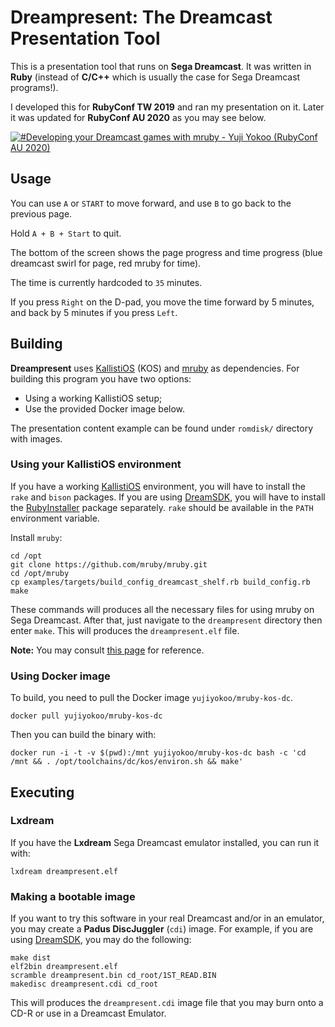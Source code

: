 # Dreampresent: The Dreamcast Presentation Tool

This is a presentation tool that runs on **Sega Dreamcast**.  It was written in **Ruby** (instead of **C/C++** which is usually the case for Sega Dreamcast programs!).

I developed this for **RubyConf TW 2019** and ran my presentation on it. Later it was updated for **RubyConf AU 2020** as you may see below.

[![#Developing your Dreamcast games with mruby - Yuji Yokoo (RubyConf AU 2020)](https://img.youtube.com/vi/ni-1x5Esa_o/0.jpg)](https://www.youtube.com/watch?v=ni-1x5Esa_o)

## Usage

You can use `A` or `START` to move forward, and use `B` to go back to the previous page.

Hold `A + B + Start` to quit.

The bottom of the screen shows the page progress and time progress (blue dreamcast swirl for page, red mruby for time).

The time is currently hardcoded to `35` minutes.

If you press `Right` on the D-pad, you move the time forward by 5 minutes, and back by 5 minutes if you press `Left`.

## Building
**Dreampresent** uses [KallistiOS](http://gamedev.allusion.net/softprj/kos/) (KOS) and [mruby](https://mruby.org/) as dependencies. For building this program you have two options: 
* Using a working KallistiOS setup;
* Use the provided Docker image below.

The presentation content example can be found under `romdisk/` directory with images.

### Using your KallistiOS environment

If you have a working [KallistiOS](http://gamedev.allusion.net/softprj/kos/) environment, you will have to install the `rake` and `bison` packages. If you are using [DreamSDK](https://dreamsdk.org), you will have to install the [RubyInstaller](https://rubyinstaller.org/) package separately. `rake` should be available in the `PATH` environment variable.

Install  `mruby`:

	cd /opt
	git clone https://github.com/mruby/mruby.git
	cd /opt/mruby
	cp examples/targets/build_config_dreamcast_shelf.rb build_config.rb
	make

These commands will produces all the necessary files for using mruby on Sega Dreamcast. After that, just navigate to the `dreampresent` directory then enter `make`. This will produces the `dreampresent.elf` file.

**Note:** You may consult [this page](https://dreamcast.wiki/Using_Ruby_for_Sega_Dreamcast_development) for reference.

### Using Docker image

To build, you need to pull the Docker image `yujiyokoo/mruby-kos-dc`.

	docker pull yujiyokoo/mruby-kos-dc

Then you can build the binary with:

	docker run -i -t -v $(pwd):/mnt yujiyokoo/mruby-kos-dc bash -c 'cd /mnt && . /opt/toolchains/dc/kos/environ.sh && make'

## Executing

### Lxdream

If you have the **Lxdream** Sega Dreamcast emulator installed, you can run it with:

	lxdream dreampresent.elf

### Making a bootable image

If you want to try this software in your real Dreamcast and/or in an emulator, you may create a **Padus DiscJuggler** (`cdi`) image. For example, if you are using [DreamSDK](https://dreamsdk.org), you may do the following:

	make dist
	elf2bin dreampresent.elf
	scramble dreampresent.bin cd_root/1ST_READ.BIN
	makedisc dreampresent.cdi cd_root

This will produces the `dreampresent.cdi` image file that you may burn onto a CD-R or use in a Dreamcast Emulator.
